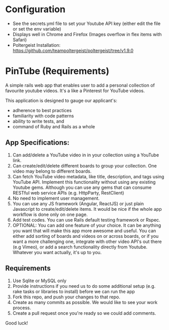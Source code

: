 # Configuration
* See the secrets.yml file to set your Youtube API key (either edit the file or set the env variable)
* Displays well in Chrome and Firefox (Images overflow in flex items with Safari)
* Poltergeist Installation: https://github.com/teampoltergeist/poltergeist/tree/v1.9.0


# PinTube (Requirements)

A simple rails web app that enables user to add a personal collection of favourite youtube videos. It's a like a Pinterest for YouTube videos.

This application is designed to gauge our applicant's:
- adherence to best practices
- familiarity with code patterns
- ability to write tests, and
- command of Ruby and Rails as a whole

## App Specifications:
 1. Can add/delete a YouTube video in in your collection using a YouTube link.
 2. Can create/edit/delete different boards to group your collection. One video may belong to different boards.
 3. Can fetch YouTube video metadata, like title, description, and tags using YouTube API.
    Implement this functionality without using any existing Youtube gems.
    Although you can use any gems that can consume RESTful web service APIs (e.g. HttpParty, RestClient)
 4. No need to implement user management.
 5. You can use any JS framework (Angular, ReactJS) or just plain Javascript to create/edit/delete items.
    It would be nice if the whole app workflow is done only on one page.
 6. Add test codes. You can use Rails default testing framework or Rspec.
 7. OPTIONAL: You can add one feature of your choice. It can be anything you want that will make this app more awesome and useful.
    You can either add sorting of boards and videos on or across boards, or if you want a more challenging one, integrate with other video API's out there (e.g Vimeo), or add a search functionality directly from Youtube.
    Whatever you want actually, it's up to you.

## Requirements
1. Use Sqlite or MySQL only
2. Provide instructions if you need us to do some additional setup (e.g. rake tasks or libraries to install) before we can run the app
3. Fork this repo, and push your changes to that repo.
4. Create as many commits as possible. We would like to see your work process.
5. Create a pull request once you're ready so we could add comments.

Good luck!
